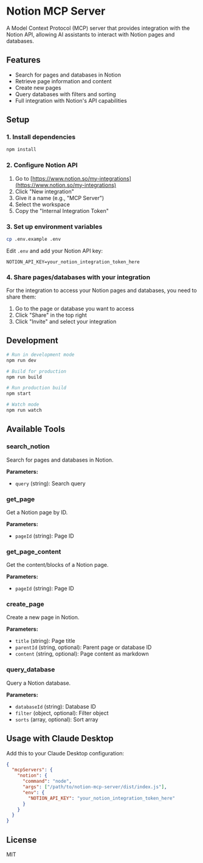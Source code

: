 # Notion MCP Server

A Model Context Protocol (MCP) server that provides integration with the Notion API, allowing AI assistants to interact with Notion pages and databases.

## Features

- Search for pages and databases in Notion
- Retrieve page information and content
- Create new pages
- Query databases with filters and sorting
- Full integration with Notion's API capabilities

## Setup

### 1. Install dependencies

```bash
npm install
```

### 2. Configure Notion API

1. Go to [https://www.notion.so/my-integrations](https://www.notion.so/my-integrations)
2. Click "New integration"
3. Give it a name (e.g., "MCP Server")
4. Select the workspace
5. Copy the "Internal Integration Token"

### 3. Set up environment variables

```bash
cp .env.example .env
```

Edit `.env` and add your Notion API key:

```
NOTION_API_KEY=your_notion_integration_token_here
```

### 4. Share pages/databases with your integration

For the integration to access your Notion pages and databases, you need to share them:

1. Go to the page or database you want to access
2. Click "Share" in the top right
3. Click "Invite" and select your integration

## Development

```bash
# Run in development mode
npm run dev

# Build for production
npm run build

# Run production build
npm start

# Watch mode
npm run watch
```

## Available Tools

### search_notion
Search for pages and databases in Notion.

**Parameters:**
- `query` (string): Search query

### get_page
Get a Notion page by ID.

**Parameters:**
- `pageId` (string): Page ID

### get_page_content
Get the content/blocks of a Notion page.

**Parameters:**
- `pageId` (string): Page ID

### create_page
Create a new page in Notion.

**Parameters:**
- `title` (string): Page title
- `parentId` (string, optional): Parent page or database ID
- `content` (string, optional): Page content as markdown

### query_database
Query a Notion database.

**Parameters:**
- `databaseId` (string): Database ID
- `filter` (object, optional): Filter object
- `sorts` (array, optional): Sort array

## Usage with Claude Desktop

Add this to your Claude Desktop configuration:

```json
{
  "mcpServers": {
    "notion": {
      "command": "node",
      "args": ["/path/to/notion-mcp-server/dist/index.js"],
      "env": {
        "NOTION_API_KEY": "your_notion_integration_token_here"
      }
    }
  }
}
```

## License

MIT
